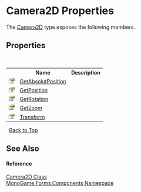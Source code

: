# Camera2D Properties
 

The <a href="63d2af3b-fe41-d8d0-2f05-1e9e0a3370ef">Camera2D</a> type exposes the following members.


## Properties
&nbsp;<table><tr><th></th><th>Name</th><th>Description</th></tr><tr><td>![Public property](media/pubproperty.gif "Public property")</td><td><a href="60acacb9-829e-9431-b274-af51447dfa4f">GetAbsolutPosition</a></td><td /></tr><tr><td>![Public property](media/pubproperty.gif "Public property")</td><td><a href="005e56ed-0472-8c2f-ac31-9e11822068bd">GetPosition</a></td><td /></tr><tr><td>![Public property](media/pubproperty.gif "Public property")</td><td><a href="cb6903c6-1a9b-06c6-6ef6-863454cecb97">GetRotation</a></td><td /></tr><tr><td>![Public property](media/pubproperty.gif "Public property")</td><td><a href="4fa5eaed-797a-c769-d576-88eb4b43f7e5">GetZoom</a></td><td /></tr><tr><td>![Public property](media/pubproperty.gif "Public property")</td><td><a href="c3810e30-25f9-923a-0d91-e912640f9b17">Transform</a></td><td /></tr></table>&nbsp;
<a href="#camera2d-properties">Back to Top</a>

## See Also


#### Reference
<a href="63d2af3b-fe41-d8d0-2f05-1e9e0a3370ef">Camera2D Class</a><br /><a href="3179efe4-289c-c403-8c1d-3517b5e1b8cd">MonoGame.Forms.Components Namespace</a><br />